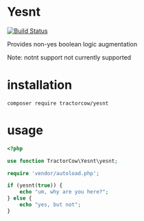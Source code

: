 # Yesnt

[![Build Status](https://travis-ci.org/tractorcow/yesnt.svg?branch=master)](https://travis-ci.org/tractorcow/yesnt)

Provides non-yes boolean logic augmentation

Note: notnt support not currently supported

# installation

`composer require tractorcow/yesnt`

# usage

```php
<?php

use function TractorCow\Yesnt\yesnt;

require 'vendor/autoload.php';

if (yesnt(true)) {
    echo "um, why are you here?";
} else {
    echo "yes, but not";
}
```
